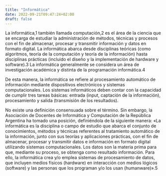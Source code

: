 ```yaml
---
title: "Informática"
date: 2022-09-21T09:47:24+02:00
draft: false
---
```


La informática,1​ también llamada computación,2​ es el área de la ciencia que se encarga de estudiar la administración de métodos, técnicas y procesos con el fin de almacenar, procesar y transmitir información y datos en formato digital. La informática abarca desde disciplinas teóricas (como algoritmos, teoría de la computación y teoría de la información) hasta disciplinas prácticas (incluido el diseño y la implementación de hardware y software).3​ La informática generalmente se considera un área de investigación académica y distinta de la programación informática.4​

De esta manera, la informática se refiere al procesamiento automático de información mediante dispositivos electrónicos y sistemas computacionales. Los sistemas informáticos deben contar con la capacidad de cumplir tres tareas básicas: entrada (input, captación de la información), procesamiento y salida (transmisión de los resultados).

No existe una definición consensuada sobre el término. Sin embargo, la Asociación de Docentes de Informática y Computación de la República Argentina ha tomado una posición, definiéndola de la siguiente manera: «La informática es la disciplina o campo de estudio que abarca el conjunto de conocimientos, métodos y técnicas referentes al tratamiento automático de la información, junto con sus teorías y aplicaciones prácticas, con el fin de almacenar, procesar y transmitir datos e información en formato digital utilizando sistemas computacionales. Los datos son la materia prima para que, mediante su proceso, se obtenga como resultado información. Para ello, la informática crea y/o emplea sistemas de procesamiento de datos, que incluyen medios físicos (hardware) en interacción con medios lógicos (software) y las personas que los programan y/o los usan (humanware)».5​
